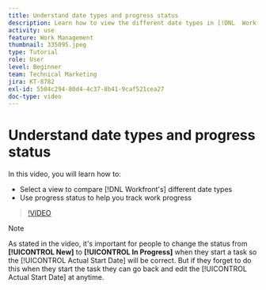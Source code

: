 ```yaml
---
title: Understand date types and progress status
description: Learn how to view the different date types in [!DNL  Workfront] and use progress status to help you track work progress.
activity: use
feature: Work Management
thumbnail: 335095.jpeg
type: Tutorial
role: User
level: Beginner
team: Technical Marketing
jira: KT-8782
exl-id: 5504c294-80d4-4c37-8b41-9caf521cea27
doc-type: video
---
```

# Understand date types and progress status

In this video, you will learn how to:

* Select a view to compare [!DNL Workfront's] different date types
* Use progress status to help you track work progress

>[!VIDEO](https://video.tv.adobe.com/v/335095/?quality=12&learn=on)

>[!NOTE]
>
>As stated in the video, it's important for people to change the status from **[!UICONTROL New]** to **[!UICONTROL In Progress]** when they start a task so the [!UICONTROL Actual Start Date] will be correct. But if they forget to do this when they start the task they can go back and edit the [!UICONTROL Actual Start Date] at anytime.


<!---
Task progress status overview
Definitions for the project, task, and issue dates within Workfront
Project timelines
--->
